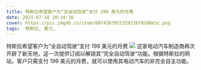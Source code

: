 ```yaml
---
title: 特斯拉希望客户为“全自动驾驶”支付 199 美元的月费
date: 2021-07-18 20:34:16
cover: https://pic.imgdb.cn/item/60f420395132923bf8106e1c.png
tags:  特斯拉, 美元,
---
```

特斯拉希望客户为“全自动驾驶”支付 199 美元的月费
![](https://pic.imgdb.cn/item/60f420395132923bf8106e1c.png)
这家电动汽车制造商再次开辟了新天地，这一次提供订阅以解锁其“完全自动驾驶”功能。根据特斯拉的网站，客户只需支付 199 美元的月费，就可以使用其电动汽车的非完全自主功能。
